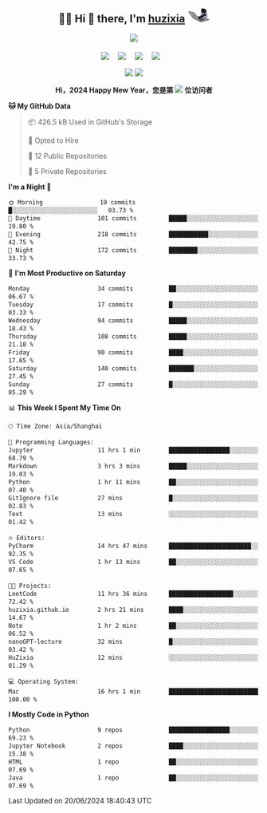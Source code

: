 <div align="center">

## :woman_technologist: Hi 👋 there, I'm [huzixia](https://huzixia.github.io/) <img height="30" src="images/work.gif" />

  <!-- dynamic typing effect 动态打字效果 -->
  <div>
    <a href="https://huzixia.github.io/">
      <img src="https://readme-typing-svg.demolab.com?font=Fira+Code&pause=1000&width=435&lines=console.log(%22Hello%2C%20World%22);胡同学祝您心想事成!&center=true&size=27" />
    </a>
  </div>

  <div>&nbsp;</div>

  <!-- profile logo 个人资料徽标 -->
  <div>
    <a href="https://huzixia.github.io/"><img src="https://img.shields.io/badge/Website-博客-orange" /></a>&emsp;
    <a href="https://www.zhihu.com/people/hu-zi-xia-91"><img src="https://img.shields.io/badge/ZhiHu-知乎-blue" /></a>&emsp;
    <a href="https://twitter.com/zixia80631/"><img src="https://img.shields.io/badge/Twitter-推特-black" /></a>&emsp;
    <a href="https://github.com/HuZixia/Text2Video/assets/38995480/244e64be-3dc4-46bb-8aff-523d8a235a1e"><img src="https://img.shields.io/badge/WeChat-微信-07c160" /></a>&emsp;

  </div>

[//]: # (### Github Stats)

 <p>
   <img src="https://github-readme-stats.vercel.app/api?username=HuZixia&rank_icon=github&theme=react&border_color=61dafb&hide_border=true" />
   <img src="https://github-readme-stats.vercel.app/api/top-langs/?username=HuZixia&hide=c%23,powershell,Mathematica,Ruby,Objective-C,Objective-C%2b%2b,Cuda&title_color=61dafb&text_color=ffffff&icon_color=61dafb&bg_color=20232a&langs_count=8&layout=compact&border_color=61dafb&hide_border=true&size_weight=0.5&count_weight=0.5" />
 </p>

</div>

<div align="center"><b>Hi，2024 Happy New Year，您是第 <img src="https://profile-counter.glitch.me/HuZixia/count.svg"></img> 位访问者</b></div>


[//]: # (*   Github Stats)
[//]: # (![Top Langs]&#40;https://github-readme-stats.vercel.app/api/top-langs/?username=HuZixia\&layout=compact&#41;)
[//]: # (![HuZixia's GitHub stats]&#40;https://github-readme-stats.vercel.app/api?username=HuZixia\&rank_icon=github&theme=tokyonight&#41;)


<!--START_SECTION:waka-->
**🐱 My GitHub Data** 

> 📦 426.5 kB Used in GitHub's Storage 
 > 
> 💼 Opted to Hire
 > 
> 📜 12 Public Repositories 
 > 
> 🔑 5 Private Repositories 
 > 
**I'm a Night 🦉** 

```text
🌞 Morning                19 commits          █░░░░░░░░░░░░░░░░░░░░░░░░   03.73 % 
🌆 Daytime                101 commits         █████░░░░░░░░░░░░░░░░░░░░   19.80 % 
🌃 Evening                218 commits         ███████████░░░░░░░░░░░░░░   42.75 % 
🌙 Night                  172 commits         ████████░░░░░░░░░░░░░░░░░   33.73 % 
```
📅 **I'm Most Productive on Saturday** 

```text
Monday                   34 commits          ██░░░░░░░░░░░░░░░░░░░░░░░   06.67 % 
Tuesday                  17 commits          █░░░░░░░░░░░░░░░░░░░░░░░░   03.33 % 
Wednesday                94 commits          █████░░░░░░░░░░░░░░░░░░░░   18.43 % 
Thursday                 108 commits         █████░░░░░░░░░░░░░░░░░░░░   21.18 % 
Friday                   90 commits          ████░░░░░░░░░░░░░░░░░░░░░   17.65 % 
Saturday                 140 commits         ███████░░░░░░░░░░░░░░░░░░   27.45 % 
Sunday                   27 commits          █░░░░░░░░░░░░░░░░░░░░░░░░   05.29 % 
```


📊 **This Week I Spent My Time On** 

```text
🕑︎ Time Zone: Asia/Shanghai

💬 Programming Languages: 
Jupyter                  11 hrs 1 min        █████████████████░░░░░░░░   68.79 % 
Markdown                 3 hrs 3 mins        █████░░░░░░░░░░░░░░░░░░░░   19.03 % 
Python                   1 hr 11 mins        ██░░░░░░░░░░░░░░░░░░░░░░░   07.40 % 
GitIgnore file           27 mins             █░░░░░░░░░░░░░░░░░░░░░░░░   02.83 % 
Text                     13 mins             ░░░░░░░░░░░░░░░░░░░░░░░░░   01.42 % 

🔥 Editors: 
PyCharm                  14 hrs 47 mins      ███████████████████████░░   92.35 % 
VS Code                  1 hr 13 mins        ██░░░░░░░░░░░░░░░░░░░░░░░   07.65 % 

🐱‍💻 Projects: 
LeetCode                 11 hrs 36 mins      ██████████████████░░░░░░░   72.42 % 
huzixia.github.io        2 hrs 21 mins       ████░░░░░░░░░░░░░░░░░░░░░   14.67 % 
Note                     1 hr 2 mins         ██░░░░░░░░░░░░░░░░░░░░░░░   06.52 % 
nanoGPT-lecture          32 mins             █░░░░░░░░░░░░░░░░░░░░░░░░   03.42 % 
HuZixia                  12 mins             ░░░░░░░░░░░░░░░░░░░░░░░░░   01.29 % 

💻 Operating System: 
Mac                      16 hrs 1 min        █████████████████████████   100.00 % 
```

**I Mostly Code in Python** 

```text
Python                   9 repos             █████████████████░░░░░░░░   69.23 % 
Jupyter Notebook         2 repos             ████░░░░░░░░░░░░░░░░░░░░░   15.38 % 
HTML                     1 repo              ██░░░░░░░░░░░░░░░░░░░░░░░   07.69 % 
Java                     1 repo              ██░░░░░░░░░░░░░░░░░░░░░░░   07.69 % 
```




 Last Updated on 20/06/2024 18:40:43 UTC
<!--END_SECTION:waka-->


<!--
**HuZixia/HuZixia** is a ✨ _special_ ✨ repository because its `README.md` (this file) appears on your GitHub profile.

Here are some ideas to get you started:

- 🔭 I’m currently working on ...
- 🌱 I’m currently learning ...
- 👯 I’m looking to collaborate on ...
- 🤔 I’m looking for help with ...
- 💬 Ask me about ...
- 📫 How to reach me: ...
- 😄 Pronouns: ...
- ⚡ Fun fact: ...
-->
